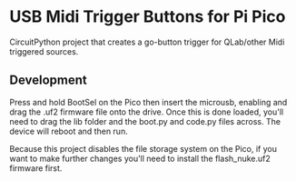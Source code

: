 # USB Midi Trigger Buttons for Pi Pico

CircuitPython project that creates a go-button trigger for QLab/other Midi triggered sources. 

## Development 

Press and hold BootSel on the Pico then insert the microusb, enabling and drag the .uf2 firmware file onto the drive. Once this is done loaded, you'll need to drag the lib folder and the boot.py and code.py files across. The device will reboot and then run. 

Because this project disables the file storage system on the Pico, if you want to make further changes you'll need to install the flash_nuke.uf2 firmware first. 